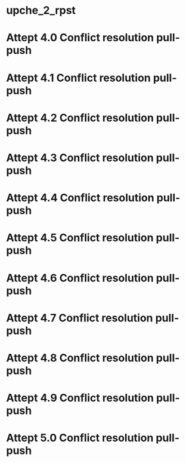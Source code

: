 ﻿# upche_2_rpst
# Attept 4.0 Conflict resolution pull-push
# Attept 4.1 Conflict resolution pull-push 
# Attept 4.2 Conflict resolution pull-push
# Attept 4.3 Conflict resolution pull-push
# Attept 4.4 Conflict resolution pull-push
# Attept 4.5 Conflict resolution pull-push
# Attept 4.6 Conflict resolution pull-push
# Attept 4.7 Conflict resolution pull-push
# Attept 4.8 Conflict resolution pull-push
# Attept 4.9 Conflict resolution pull-push
# Attept 5.0 Conflict resolution pull-push
